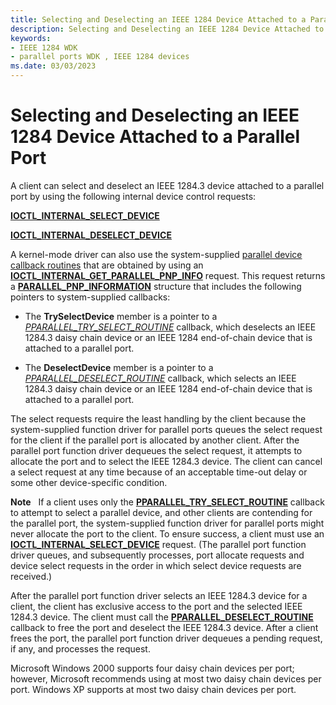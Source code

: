 ```yaml
---
title: Selecting and Deselecting an IEEE 1284 Device Attached to a Parallel Port
description: Selecting and Deselecting an IEEE 1284 Device Attached to a Parallel Port
keywords:
- IEEE 1284 WDK
- parallel ports WDK , IEEE 1284 devices
ms.date: 03/03/2023
---
```


# Selecting and Deselecting an IEEE 1284 Device Attached to a Parallel Port





A client can select and deselect an IEEE 1284.3 device attached to a parallel port by using the following internal device control requests:

[**IOCTL\_INTERNAL\_SELECT\_DEVICE**](/windows-hardware/drivers/ddi/parallel/ni-parallel-ioctl_internal_select_device)

[**IOCTL\_INTERNAL\_DESELECT\_DEVICE**](/windows-hardware/drivers/ddi/parallel/ni-parallel-ioctl_internal_deselect_device)

A kernel-mode driver can also use the system-supplied [parallel device callback routines](/windows-hardware/drivers/ddi/_parports/) that are obtained by using an [**IOCTL\_INTERNAL\_GET\_PARALLEL\_PNP\_INFO**](/windows-hardware/drivers/ddi/parallel/ni-parallel-ioctl_internal_get_parallel_pnp_info) request. This request returns a [**PARALLEL\_PNP\_INFORMATION**](/windows-hardware/drivers/ddi/parallel/ns-parallel-_parallel_pnp_information) structure that includes the following pointers to system-supplied callbacks:

-   The **TrySelectDevice** member is a pointer to a [*PPARALLEL\_TRY\_SELECT\_ROUTINE*](/windows-hardware/drivers/ddi/parallel/nc-parallel-pparallel_try_select_routine) callback, which deselects an IEEE 1284.3 daisy chain device or an IEEE 1284 end-of-chain device that is attached to a parallel port.

-   The **DeselectDevice** member is a pointer to a [*PPARALLEL\_DESELECT\_ROUTINE*](/windows-hardware/drivers/ddi/parallel/nc-parallel-pparallel_deselect_routine) callback, which selects an IEEE 1284.3 daisy chain device or an IEEE 1284 end-of-chain device that is attached to a parallel port.

The select requests require the least handling by the client because the system-supplied function driver for parallel ports queues the select request for the client if the parallel port is allocated by another client. After the parallel port function driver dequeues the select request, it attempts to allocate the port and to select the IEEE 1284.3 device. The client can cancel a select request at any time because of an acceptable time-out delay or some other device-specific condition.

**Note**   If a client uses only the [**PPARALLEL\_TRY\_SELECT\_ROUTINE**](/windows-hardware/drivers/ddi/parallel/nc-parallel-pparallel_try_select_routine) callback to attempt to select a parallel device, and other clients are contending for the parallel port, the system-supplied function driver for parallel ports might never allocate the port to the client. To ensure success, a client must use an [**IOCTL\_INTERNAL\_SELECT\_DEVICE**](/windows-hardware/drivers/ddi/parallel/ni-parallel-ioctl_internal_select_device) request. (The parallel port function driver queues, and subsequently processes, port allocate requests and device select requests in the order in which select device requests are received.)

 

After the parallel port function driver selects an IEEE 1284.3 device for a client, the client has exclusive access to the port and the selected IEEE 1284.3 device. The client must call the [**PPARALLEL\_DESELECT\_ROUTINE**](/windows-hardware/drivers/ddi/parallel/nc-parallel-pparallel_deselect_routine) callback to free the port and deselect the IEEE 1284.3 device. After a client frees the port, the parallel port function driver dequeues a pending request, if any, and processes the request.

Microsoft Windows 2000 supports four daisy chain devices per port; however, Microsoft recommends using at most two daisy chain devices per port. Windows XP supports at most two daisy chain devices per port.

 

